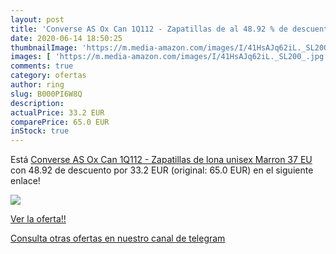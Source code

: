 ```yaml
---
layout: post
title: 'Converse AS Ox Can 1Q112 - Zapatillas de al 48.92 % de descuento'
date: 2020-06-14 18:50:25
thumbnailImage: 'https://m.media-amazon.com/images/I/41HsAJq62iL._SL200_.jpg'
images: [ 'https://m.media-amazon.com/images/I/41HsAJq62iL._SL200_.jpg' ]
comments: true
category: ofertas
author: ring
slug: B000PI6W8Q
description:
actualPrice: 33.2 EUR
comparePrice: 65.0 EUR
inStock: true
---
```


Está [Converse AS Ox Can 1Q112 - Zapatillas de lona unisex  Marron  37 EU](https://www.amazon.com/dp/B000PI6W8Q/?tag=redken08-20) con 48.92 de descuento por 33.2 EUR (original: 65.0 EUR) en el siguiente enlace!

[![](https://m.media-amazon.com/images/I/41HsAJq62iL._SL200_.jpg)](https://www.amazon.com/dp/B000PI6W8Q/?tag=redken08-20)

[Ver la oferta!!](https://www.amazon.com/dp/B000PI6W8Q/?tag=redken08-20)

[Consulta otras ofertas en nuestro canal de telegram](https://t.me/s/ofertas25)
